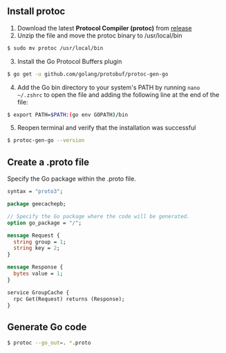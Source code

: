 ## Install protoc
1. Download the latest **Protocol Compiler (protoc)** from [release](https://github.com/protocolbuffers/protobuf/releases/tag/v25.3)
2. Unzip the file and move the protoc binary to /usr/local/bin
```bash
$ sudo mv protoc /usr/local/bin
```
3. Install the Go Protocol Buffers plugin
```bash
$ go get -u github.com/golang/protobuf/protoc-gen-go
```
4. Add the Go bin directory to your system's PATH by running `nano ~/.zshrc` to open the file and adding the following line at the end of the file:
```bash
$ export PATH=$PATH:(go env GOPATH)/bin
```
5. Reopen terminal and verify that the installation was successful
```bash
$ protoc-gen-go --version
```
## Create a .proto file
Specify the Go package within the .proto file.
```proto
syntax = "proto3";

package geecachepb;

// Specify the Go package where the code will be generated.
option go_package = "/";

message Request {
  string group = 1;
  string key = 2;
}

message Response {
  bytes value = 1;
}

service GroupCache {
  rpc Get(Request) returns (Response);
}
```
## Generate Go code
```bash
$ protoc --go_out=. *.proto
```

